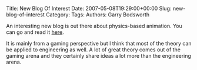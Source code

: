 Title: New Blog Of Interest
Date: 2007-05-08T19:29:00+00:00
Slug: new-blog-of-interest
Category: 
Tags: 
Authors: Garry Bodsworth

An interesting new blog is out there about physics-based animation.  You can go and read it <a href="http://animationphysics.wordpress.com/">here</a>.

It is mainly from a gaming perspective but I think that most of the theory can be applied to engineering as well.  A lot of great theory comes out of the gaming arena and they certainly share ideas a lot more than the engineering arena.
